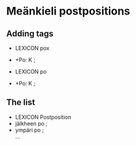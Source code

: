# Meänkieli postpositions

## Adding tags

 * LEXICON pox   
 * +Po: K ;  

 * LEXICON po  
 * +Po: K ;  

## The list

 * LEXICON Postposition  
 * jälkheen po ;  
 * ympäri po ;  
...

